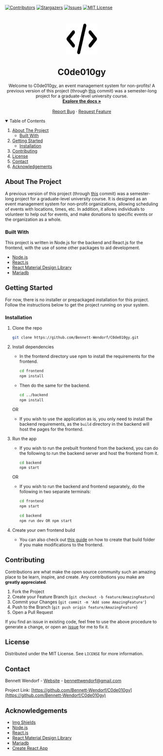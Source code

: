 <!--
*** This readme is inspired by the Best-README-Template available at https://github.com/othneildrew/Best-README-Template. Thanks to othneildrew for the inspiration!
-->


<!-- PROJECT SHIELDS -->
<!--
*** I'm using markdown "reference style" links for readability.
*** Reference links are enclosed in brackets [ ] instead of parentheses ( ).
*** See the bottom of this document for the declaration of the reference variables
*** for contributors-url, forks-url, etc. This is an optional, concise syntax you may use.
*** https://www.markdownguide.org/basic-syntax/#reference-style-links
-->
[![Contributors][contributors-shield]][contributors-url]
[![Stargazers][stars-shield]][stars-url]
[![Issues][issues-shield]][issues-url]
[![MIT License][license-shield]][license-url]
<!-- [![Forks][forks-shield]][forks-url] -->


<!-- PROJECT LOGO -->
<br />
<p align="center">
  <a href="https://github.com/Bennett-Wendorf/C0de010gy">
    <img src="frontend/public/code-solid.svg" alt="Logo" width="100" height="100">
  </a>

  <h1 align="center">C0de010gy</h3>

  <p align="center">
    Welcome to C0de010gy, an event management system for non-profits! A previous version of this project (through <a href="https://github.com/Bennett-Wendorf/C0de010gy/commit/c6ff352bcee4e8b84407302848682e90cb4eedfa">this</a> commit) was a semester-long project for a graduate-level university course.
    <br/>
    <a href="https://github.com/Bennett-Wendorf/C0de010gy"><strong>Explore the docs »</strong></a>
    <br />
    <br />
    <a href="https://github.com/Bennett-Wendorf/C0de010gy/issues">Report Bug</a>
    ·
    <a href="https://github.com/Bennett-Wendorf/C0de010gy/issues">Request Feature</a>
  </p>
</p>



<!-- TABLE OF CONTENTS -->
<details open="open">
  <summary>Table of Contents</summary>
  <ol>
    <li>
      <a href="#about-the-project">About The Project</a>
      <ul>
        <li><a href="#built-with">Built With</a></li>
      </ul>
    </li>
    <li>
      <a href="#getting-started">Getting Started</a>
      <ul>
        <li><a href="#installation">Installation</a></li>
      </ul>
    </li>
    <li><a href="#contributing">Contributing</a></li>
    <li><a href="#license">License</a></li>
    <li><a href="#contact">Contact</a></li>
    <li><a href="#acknowledgements">Acknowledgements</a></li>
  </ol>
</details>



<!-- ABOUT THE PROJECT -->
## About The Project

A previous version of this project (through <a href="https://github.com/Bennett-Wendorf/C0de010gy/commit/c6ff352bcee4e8b84407302848682e90cb4eedfa">this</a> commit) was a semester-long project for a graduate-level university course. It is designed as an event management system for non-profit organizations, allowing scheduling of events with locations, times, etc. In addition, it allows individuals to volunteer to help out for events, and make donations to specific events or the organization as a whole.

### Built With

This project is written in Node.js for the backend and React.js for the frontend, with the use of some other packages to aid development. 
* [Node.js](https://nodejs.org/en/)
* [React.js](https://reactjs.org/)
* [React Material Design Library](https://mui.com/)
* [Mariadb](https://mariadb.org/)



<!-- GETTING STARTED -->
## Getting Started

For now, there is no installer or prepackaged installation for this project. Follow the instructions below to get the project running on your system.

### Installation

1. Clone the repo
   ```sh
   git clone https://github.com/Bennett-Wendorf/C0de010gy.git
   ```
2. Install dependencies
    * In the frontend directory use npm to install the requirements for the frontend.
      ```sh
      cd frontend
      npm install
      ```
    * Then do the same for the backend.
      ```sh
      cd ../backend
      npm install
      ```
    OR
    * If you wish to use the application as is, you only need to install the backend requirements, as the `build` directory in the backend will host the pages for the frontend.
3. Run the app
    * If you wish to run the prebuilt frontend from the backend, you can do the following to run the backend server and host the frontend from it.
      ```sh
      cd backend
      npm start
      ```
    OR
    * If you wish to run the backend and frontend separately, do the following in two separate terminals:
      ```sh
      cd frontend
      npm start
      ```
      ```sh
      cd backend
      npm run dev OR npm start
      ```
    
4. Create your own frontend build
    * You can also check out [this guide](https://create-react-app.dev/docs/production-build/) on how to create that build folder if you make modifications to the frontend. 


<!-- CONTRIBUTING -->
## Contributing

Contributions are what make the open source community such an amazing place to be learn, inspire, and create. Any contributions you make are **greatly appreciated**.

1. Fork the Project
2. Create your Feature Branch (`git checkout -b feature/AmazingFeature`)
3. Commit your Changes (`git commit -m 'Add some AmazingFeature'`)
4. Push to the Branch (`git push origin feature/AmazingFeature`)
5. Open a Pull Request

If you find an issue in existing code, feel free to use the above procedure to generate a change, or open an [issue](https://github.com/Bennett-Wendorf/C0de010gy/issues) for me to fix it.


<!-- LICENSE -->
## License

Distributed under the MIT License. See `LICENSE` for more information.



<!-- CONTACT -->
## Contact

Bennett Wendorf - [Website](https://bennettwendorf.dev/) - bennettwendorf@gmail.com

Project Link: [https://github.com/Bennett-Wendorf/C0de010gy](https://github.com/Bennett-Wendorf/C0de010gy)



<!-- ACKNOWLEDGEMENTS -->
## Acknowledgements
* [Img Shields](https://shields.io)
* [Node.js](https://nodejs.org/en/)
* [React.js](https://reactjs.org/)
* [React Material Design Library](https://mui.com/)
* [Mariadb](https://mariadb.org/)
* [Create React App](https://create-react-app.dev/)



<!-- MARKDOWN LINKS & IMAGES -->
<!-- https://www.markdownguide.org/basic-syntax/#reference-style-links -->
[contributors-shield]: https://img.shields.io/github/contributors/bennett-wendorf/C0de010gy.svg?style=flat&color=informational
[contributors-url]: https://github.com/bennett-wendorf/C0de010gy/graphs/contributors
[forks-shield]: https://img.shields.io/github/forks/bennett-wendorf/C0de010gy.svg?style=flat
[forks-url]: https://github.com/bennett-wendorf/C0de010gy/network/members
[stars-shield]: https://img.shields.io/github/stars/bennett-wendorf/C0de010gy.svg?style=flat&color=yellow
[stars-url]: https://github.com/bennett-wendorf/C0de010gy/stargazers
[issues-shield]: https://img.shields.io/github/issues/bennett-wendorf/C0de010gy.svg?style=flat&color=red
[issues-url]: https://github.com/bennett-wendorf/C0de010gy/issues
[license-shield]: https://img.shields.io/github/license/bennett-wendorf/C0de010gy.svg?style=flat
[license-url]: https://github.com/bennett-wendorf/C0de010gy/blob/master/LICENSE
